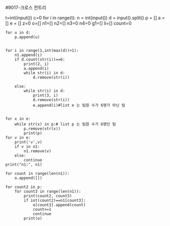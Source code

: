 #9017-크로스 컨트리

t=int(input())
c=0
for i in range(t):
    n = int(input())
    d = input().split()
    p = []
    a = []
    e = []
    z=0
    o=[]
    n1=[]
    n2=[]
    n3=0
    n4=0
    g1=[]
    li=[]
    count=0

    for u in d:
        p.append(u)


    for i in range(1,int(max(d))+1):
        n1.append(i)
        if d.count(str(i))==6:
            print(2, i)
            a.append(i)
            while str(i) in d:
                d.remove(str(i))

        else:
            while str(i) in d:
                print(3, i)
                d.remove(str(i))
                e.append(i)#list e 는 팀원 수가 6명가 아닌 팀


    for x in e:
        while str(x) in p:# list p 는 팀원 수가 6명인 팀
            p.remove(str(x))
            print(p)
    for v in e:
        print('v',v)
        if v in n1:
            n1.remove(v)
        else:
            continue
    print("n1:", n1)

    for count in range(len(n1)):
        o.append([])

    for count2 in p:
        for count3 in range(len(n1)):
            print(count2, count3)
            if int(count2)==n1[count3]:
                o[count3].append(count)
                count+=1
                continue
            print(o)

